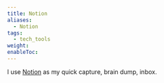 ```yaml
---
title: Notion
aliases:
  - Notion
tags:
  - tech_tools
weight: 
enableToc:
---
```

I use [Notion](https://www.notion.so/help/start-here) as my quick capture, brain dump, inbox.